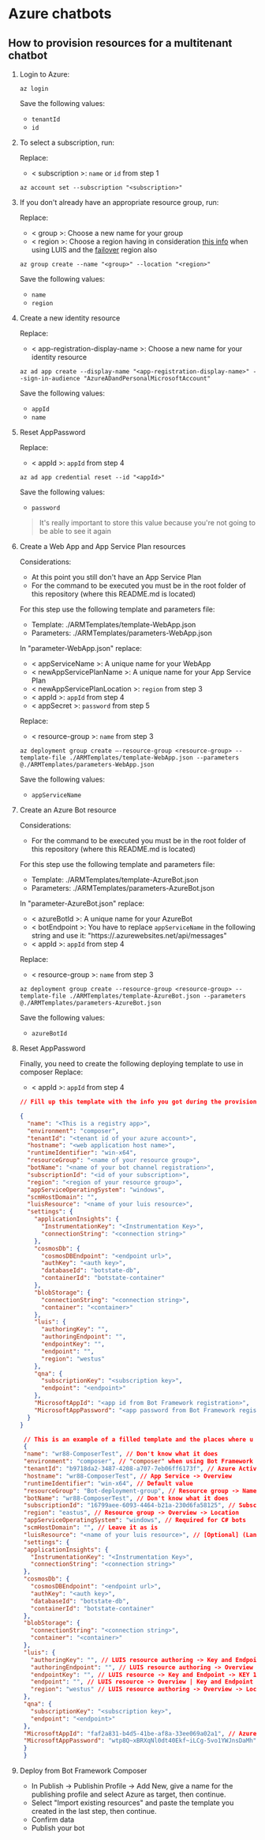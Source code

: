 # Azure chatbots

## How to provision resources for a multitenant chatbot

1. Login to Azure:

   ```
   az login
   ```

   Save the following values:

   - `tenantId`
   - `id`

2. To select a subscription, run:

   Replace:

   - < subscription >: `name` or `id` from step 1

   ```
   az account set --subscription "<subscription>"
   ```

3. If you don't already have an appropriate resource group, run:

   Replace:

   - < group >: Choose a new name for your group
   - < region >: Choose a region having in consideration [this info](https://docs.microsoft.com/en-us/azure/cognitive-services/luis/luis-reference-regions) when using LUIS and the [failover](https://docs.microsoft.com/en-us/azure/availability-zones/cross-region-replication-azure) region also

   ```
   az group create --name "<group>" --location "<region>"
   ```

   Save the following values:

   - `name`
   - `region`

4. Create a new identity resource

   Replace:

   - < app-registration-display-name >: Choose a new name for your identity resource

   ```
   az ad app create --display-name "<app-registration-display-name>" --sign-in-audience "AzureADandPersonalMicrosoftAccount"
   ```

   Save the following values:

   - `appId`
   - `name`

5. Reset AppPassword

   Replace:

   - < appId >: `appId` from step 4

   ```
   az ad app credential reset --id "<appId>"
   ```

   Save the following values:

   - `password`

   > It's really important to store this value because you're not going to be able to see it again

6. Create a Web App and App Service Plan resources

   Considerations:

   - At this point you still don't have an App Service Plan
   - For the command to be executed you must be in the root folder of this repository (where this README.md is located)

   For this step use the following template and parameters file:

   - Template: ./ARMTemplates/template-WebApp.json
   - Parameters: ./ARMTemplates/parameters-WebApp.json

   In "parameter-WebApp.json" replace:

   - < appServiceName >: A unique name for your WebApp
   - < newAppServicePlanName >: A unique name for your App Service Plan
   - < newAppServicePlanLocation >: `region` from step 3
   - < appId >: `appId` from step 4
   - < appSecret >: `password` from step 5

   Replace:

   - < resource-group >: `name` from step 3

   ```
   az deployment group create –-resource-group <resource-group> --template-file ./ARMTemplates/template-WebApp.json --parameters @./ARMTemplates/parameters-WebApp.json
   ```

   Save the following values:

   - `appServiceName`

7. Create an Azure Bot resource

   Considerations:

   - For the command to be executed you must be in the root folder of this repository (where this README.md is located)

   For this step use the following template and parameters file:

   - Template: ./ARMTemplates/template-AzureBot.json
   - Parameters: ./ARMTemplates/parameters-AzureBot.json

   In "parameter-AzureBot.json" replace:

   - < azureBotId >: A unique name for your AzureBot
   - < botEndpoint >: You have to replace `appServiceName` in the following string and use it: "https://<appServiceName>.azurewebsites.net/api/messages"
   - < appId >: `appId` from step 4

   Replace:

   - < resource-group >: `name` from step 3

   ```
   az deployment group create --resource-group <resource-group> --template-file ./ARMTemplates/template-AzureBot.json --parameters @./ARMTemplates/parameters-AzureBot.json
   ```

   Save the following values:

   - `azureBotId`

<!-- !!!!!!!!!!!!!!!!!!!!!!!!!!!!!!!!!!!!!!!!!!!!!!!!!!!!! -->

8. Reset AppPassword

   Finally, you need to create the following deploying template to use in composer
   Replace:

   - < appId >: `appId` from step 4

   ```json
   // Fill up this template with the info you got during the provisioning process

   {
     "name": "<This is a registry app>",
     "environment": "composer",
     "tenantId": "<tenant id of your azure account>",
     "hostname": "<web application host name>",
     "runtimeIdentifier": "win-x64",
     "resourceGroup": "<name of your resource group>",
     "botName": "<name of your bot channel registration>",
     "subscriptionId": "<id of your subscription>",
     "region": "<region of your resource group>",
     "appServiceOperatingSystem": "windows",
     "scmHostDomain": "",
     "luisResource": "<name of your luis resource>",
     "settings": {
       "applicationInsights": {
         "InstrumentationKey": "<Instrumentation Key>",
         "connectionString": "<connection string>"
       },
       "cosmosDb": {
         "cosmosDBEndpoint": "<endpoint url>",
         "authKey": "<auth key>",
         "databaseId": "botstate-db",
         "containerId": "botstate-container"
       },
       "blobStorage": {
         "connectionString": "<connection string>",
         "container": "<container>"
       },
       "luis": {
         "authoringKey": "",
         "authoringEndpoint": "",
         "endpointKey": "",
         "endpoint": "",
         "region": "westus"
       },
       "qna": {
         "subscriptionKey": "<subscription key>",
         "endpoint": "<endpoint>"
       },
       "MicrosoftAppId": "<app id from Bot Framework registration>",
       "MicrosoftAppPassword": "<app password from Bot Framework registration>"
     }
   }

    // This is an example of a filled template and the places where u can find the values to fill the blanks
    {
    "name": "wr88-ComposerTest", // Don't know what it does
    "environment": "composer", // "composer" when using Bot Framework Composer
    "tenantId": "b9718da2-3487-4208-a707-7eb06ff6173f", // Azure Active Directory -> Properties -> Tenant ID
    "hostname": "wr88-ComposerTest", // App Service -> Overview
    "runtimeIdentifier": "win-x64", // Default value
    "resourceGroup": "Bot-deployment-group", // Resource group -> Name (as it is)
    "botName": "wr88-ComposerTest", // Don't know what it does
    "subscriptionId": "16799aee-6093-4464-b21a-230d6fa58125", // Subscriptions
    "region": "eastus", // Resource group -> Overview -> Location
    "appServiceOperatingSystem": "windows", // Required for C# bots
    "scmHostDomain": "", // Leave it as is
    "luisResource": "<name of your luis resource>", // [Optional] (Language understanding resource) -> Name
    "settings": {
    "applicationInsights": {
      "InstrumentationKey": "<Instrumentation Key>",
      "connectionString": "<connection string>"
    },
    "cosmosDb": {
      "cosmosDBEndpoint": "<endpoint url>",
      "authKey": "<auth key>",
      "databaseId": "botstate-db",
      "containerId": "botstate-container"
    },
    "blobStorage": {
      "connectionString": "<connection string>",
      "container": "<container>"
    },
    "luis": {
      "authoringKey": "", // LUIS resource authoring -> Key and Endpoint -> KEY 1
      "authoringEndpoint": "", // LUIS resource authoring -> Overview | Key and Endpoint -> Endpoint
      "endpointKey": "", // LUIS resource -> Key and Endpoint -> KEY 1
      "endpoint": "", // LUIS resource -> Overview | Key and Endpoint -> Endpoint
      "region": "westus" // LUIS resource authoring -> Overview -> Location
    },
    "qna": {
      "subscriptionKey": "<subscription key>",
      "endpoint": "<endpoint>"
    },
    "MicrosoftAppId": "faf2a831-b4d5-41be-af8a-33ee069a02a1", // Azure Active Directory -> App registration -> 'Select your app from the list' -> Overview
    "MicrosoftAppPassword": "wtp8Q~xBRXqNl0dt40Ekf~iLCg-5vo1YWJnsDaMh" // If you forget your password, with 'MicrosoftAppId' run the command in step 5
    }
    }

   ```

9. Deploy from Bot Framework Composer

   - In Publish -> Publishin Profile -> Add New, give a name for the publishing profile and select Azure as target, then continue.
   - Select "Import existing resources" and paste the template you created in the last step, then continue.
   - Confirm data
   - Publish your bot
